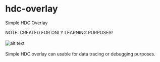 # hdc-overlay
 Simple HDC Overlay
 
NOTE: CREATED FOR ONLY LEARNING PURPOSES! <br /> <br />
![alt text](https://i.ibb.co/QrZ4S5Z/overlay.png)
<br /> <br />
Simple HDC overlay can usable for data tracing or debugging purposes.
